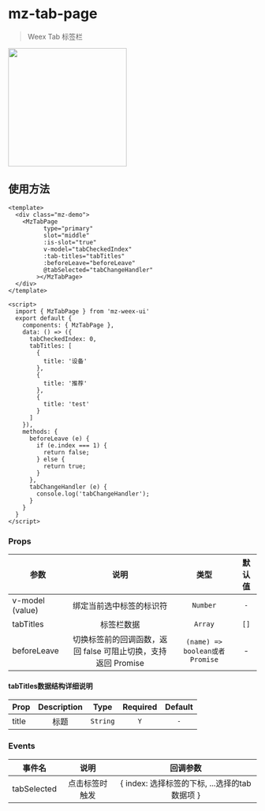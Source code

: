 # mz-tab-page

> Weex Tab 标签栏


<img src="../../example/tab-page/demo.gif" width="240"/>


## 使用方法

```vue
<template>
  <div class="mz-demo">
    <MzTabPage
          type="primary"
          slot="middle"
          :is-slot="true"
          v-model="tabCheckedIndex"
          :tab-titles="tabTitles"
          :beforeLeave="beforeLeave"
          @tabSelected="tabChangeHandler"
        ></MzTabPage>
  </div>
</template>

<script>
  import { MzTabPage } from 'mz-weex-ui'
  export default {
    components: { MzTabPage },
    data: () => ({
      tabCheckedIndex: 0,
      tabTitles: [
        {
          title: '设备'
        },
        {
          title: '推荐'
        },
        {
          title: 'test'
        }
      ]
    }),
    methods: {
      beforeLeave (e) {
        if (e.index === 1) {
          return false;
        } else {
          return true;
        }
      },
      tabChangeHandler (e) {
        console.log('tabChangeHandler');
      }
    }
  }
</script>
```

### Props

| 参数 | 说明 | 类型 | 默认值 |
| ---- | :----------:|:----:|:-------:|
| v-model (value) | 绑定当前选中标签的标识符 | `Number` | `-` |
| tabTitles |标签栏数据| `Array` | `[]` |
| beforeLeave | 切换标签前的回调函数，返回 false 可阻止切换，支持返回 Promise | `(name) => boolean或者Promise` | -

#### tabTitles数据结构详细说明
| Prop | Description | Type | Required | Default |
| ---- | :----------:|:----:|:---:|:-------:|
| title | 标题 | `String` | `Y` | `-` |

### Events
| 事件名 | 说明 | 回调参数
| ---- |:----:|:---:|
| tabSelected | 点击标签时触发 | { index: 选择标签的下标, ...选择的tab数据项 } |
